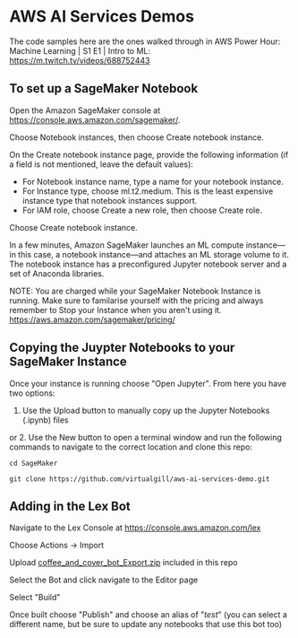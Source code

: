 # AWS AI Services Demos

The code samples here are the ones walked through in AWS Power Hour: Machine Learning | S1 E1 | Intro to ML: https://m.twitch.tv/videos/688752443

## To set up a SageMaker Notebook
Open the Amazon SageMaker console at https://console.aws.amazon.com/sagemaker/.

Choose Notebook instances, then choose Create notebook instance.

On the Create notebook instance page, provide the following information (if a field is not mentioned, leave the default values):
 - For Notebook instance name, type a name for your notebook instance.
 - For Instance type, choose ml.t2.medium. This is the least expensive instance type that notebook instances support.
 - For IAM role, choose Create a new role, then choose Create role.

Choose Create notebook instance.

In a few minutes, Amazon SageMaker launches an ML compute instance—in this case, a notebook instance—and attaches an ML storage volume to it. The notebook instance has a preconfigured Jupyter notebook server and a set of Anaconda libraries.

NOTE: You are charged while your SageMaker Notebook Instance is running. Make sure to familarise yourself with the pricing and always remember to Stop your Instance when you aren't using it.
https://aws.amazon.com/sagemaker/pricing/


## Copying the Juypter Notebooks to your SageMaker Instance
Once your instance is running choose "Open Jupyter". From here you have two options:

1. Use the Upload button to manually copy up the Jupyter Notebooks (.ipynb) files

or 2. Use the New button to open a terminal window and run the following commands to navigate to the correct location and clone this repo: 

```cd SageMaker```

```git clone https://github.com/virtualgill/aws-ai-services-demo.git```


## Adding in the Lex Bot
Navigate to the Lex Console at https://console.aws.amazon.com/lex

Choose Actions -> Import

Upload [coffee_and_cover_bot_Export.zip](coffee_and_cover_bot_Export.zip) included in this repo

Select the Bot and click navigate to the Editor page

Select "Build"

Once built choose "Publish" and choose an alias of "*test*" (you can select a different name, but be sure to update any notebooks that use this bot too)

